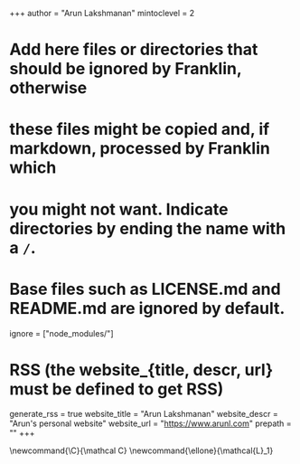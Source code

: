 <!--
Add here global page variables to use throughout your website.
-->
+++
author = "Arun Lakshmanan"
mintoclevel = 2

# Add here files or directories that should be ignored by Franklin, otherwise
# these files might be copied and, if markdown, processed by Franklin which
# you might not want. Indicate directories by ending the name with a `/`.
# Base files such as LICENSE.md and README.md are ignored by default.
ignore = ["node_modules/"]

# RSS (the website_{title, descr, url} must be defined to get RSS)
generate_rss = true
website_title = "Arun Lakshmanan"
website_descr = "Arun's personal website"
website_url   = "https://www.arunl.com"
prepath = ""
+++

<!--
Add here global latex commands to use throughout your pages.
-->
\newcommand{\C}{\mathcal C}
\newcommand{\ellone}{\mathcal{L}_1}
